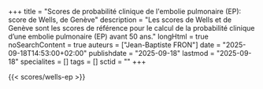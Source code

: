+++
title = "Scores de probabilité clinique de l'embolie pulmonaire (EP): score de Wells, de Genève"
description = "Les scores de Wells et de Genève sont les scores de référence pour le calcul de la probabilité clinique d’une embolie pulmonaire (EP) avant 50 ans."
longHtml = true
noSearchContent = true
auteurs = ["Jean-Baptiste FRON"]
date = "2025-09-18T14:53:00+02:00"
publishdate = "2025-09-18"
lastmod = "2025-09-18"
specialites = []
tags = []
sctid = ""
+++

{{< scores/wells-ep >}}
